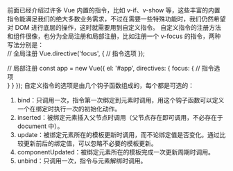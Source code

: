 前面已经介绍过许多 Vue 内置的指令，比如 v-if、v-show 等，这些丰富的内置指令能满足我们的绝大多数业务需求，不过在需要一些特殊功能时，我们仍然希望对 DOM 进行底层的操作，这时就需要用到自定义指令。
自定义指令的注册方法和组件很像，也分为全局注册和局部注册，比如注册一个 v-focus 的指令，两种写法分别是：\
// 全局注册
Vue.directive('focus', {
  // 指令选项
});

// 局部注册
const app = new Vue({
  el: '#app',
  directives: {
    focus: {
      // 指令选项      
    }
  }
});
自定义指令的选项是由几个钩子函数组成的，每个都是可选的：
1. bind：只调用一次，指令第一次绑定到元素时调用，用这个钩子函数可以定义一个在绑定时执行一次的初始化动作。
2. inserted：被绑定元素插入父节点时调用（父节点存在即可调用，不必存在于 document 中）。
3. update：被绑定元素所在的模板更新时调用，而不论绑定值是否变化。通过比较更新前后的绑定值，可以忽略不必要的模板更新。
4. componentUpdated：被绑定元素所在的模板完成一次更新周期时调用。
5. unbind：只调用一次，指令与元素解绑时调用。
